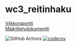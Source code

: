 # wc3_reitinhaku

[Viikkoraportit](https://github.com/zjuxicu/wc3_reitinhaku/tree/main/dokumentaatio/viikkoraportit)  
[Määrittelydokumentti](https://github.com/zjuxicu/wc3_reitinhaku/blob/main/dokumentaatio/maarittely.md)

![GitHub Actions](https://github.com/zjuxicu/wc3_reitinhaku/workflows/Java%20CI%20with%20Gradle/badge.svg)
[![codecov](https://codecov.io/gh/zjuxicu/wc3_reitinhaku/branch/main/graph/badge.svg?token=OYK8FZG9FI)](https://codecov.io/gh/zjuxicu/wc3_reitinhaku)